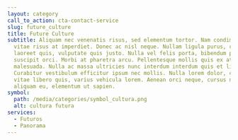 ```yaml
---
layout: category
call_to_action: cta-contact-service
slug: future_culture
title: Future Culture
subtitle: Aliquam nec venenatis risus, sed elementum tortor. Nam condimentum
  vitae risus at imperdiet. Donec ac nisl neque. Nullam ligula purus, cursus vel
  laoreet quis, vulputate quis justo. Nulla vel felis porta, bibendum purus ut,
  suscipit orci. Morbi at pharetra arcu. Pellentesque mollis quis ex at
  malesuada. Nulla ac massa ultricies nunc interdum interdum quis et libero.
  Curabitur vestibulum efficitur ipsum nec mollis. Nulla lorem dolor, congue
  vitae libero quis, varius vehicula lorem. Aenean orci neque, cursus non
  aliquam eu, elementum ut sapien.
symbol:
  path: /media/categories/symbol_cultura.png
  alt: cultura futura
services:
  - Futuros
  - Panorama
---
```

